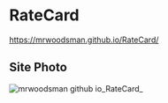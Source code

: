 # RateCard

https://mrwoodsman.github.io/RateCard/

## Site Photo
![mrwoodsman github io_RateCard_](https://user-images.githubusercontent.com/62749434/195846155-2f1e218c-4d8c-4467-ad75-449194847655.png)
